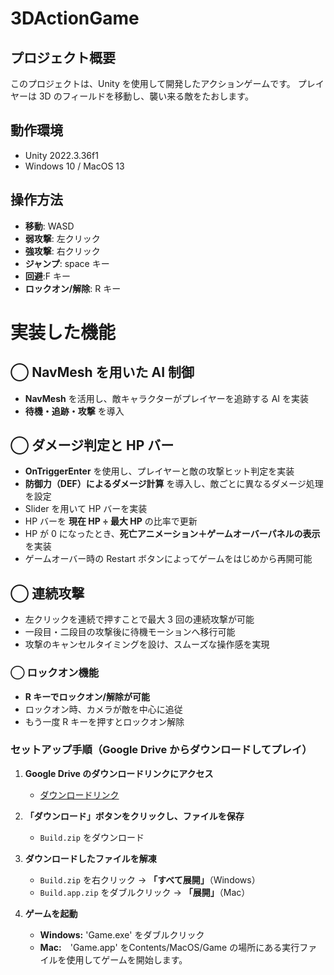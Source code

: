 # 3DActionGame

## プロジェクト概要

このプロジェクトは、Unity を使用して開発したアクションゲームです。
プレイヤーは 3D のフィールドを移動し、襲い来る敵をたおします。

## 動作環境

- Unity 2022.3.36f1
- Windows 10 / MacOS 13

## 操作方法

- **移動**: WASD
- **弱攻撃**: 左クリック
- **強攻撃**: 右クリック
- **ジャンプ**: space キー
- **回避**:F キー
- **ロックオン/解除**: R キー

# 実装した機能

## ◯ NavMesh を用いた AI 制御

- **NavMesh** を活用し、敵キャラクターがプレイヤーを追跡する AI を実装
- **待機・追跡・攻撃** を導入

## ◯ ダメージ判定と HP バー

- **OnTriggerEnter** を使用し、プレイヤーと敵の攻撃ヒット判定を実装
- **防御力（DEF）によるダメージ計算** を導入し、敵ごとに異なるダメージ処理を設定
- Slider を用いて HP バーを実装
- HP バーを **現在 HP ÷ 最大 HP** の比率で更新
- HP が 0 になったとき、**死亡アニメーション＋ゲームオーバーパネルの表示** を実装
- ゲームオーバー時の Restart ボタンによってゲームをはじめから再開可能

## ◯ 連続攻撃

- 左クリックを連続で押すことで最大 3 回の連続攻撃が可能
- 一段目・二段目の攻撃後に待機モーションへ移行可能
- 攻撃のキャンセルタイミングを設け、スムーズな操作感を実現

### ◯ ロックオン機能

- **R キーでロックオン/解除が可能**
- ロックオン時、カメラが敵を中心に追従
- もう一度 R キーを押すとロックオン解除


### **セットアップ手順（Google Drive からダウンロードしてプレイ）**  

1. **Google Drive のダウンロードリンクにアクセス**  
   - [ダウンロードリンク](https://drive.google.com/drive/folders/1W7YpcVnqSBy6JgrriWgaMmYq1J0U8MZG?usp=sharing)

2. **「ダウンロード」ボタンをクリックし、ファイルを保存**  
   - `Build.zip` をダウンロード  

3. **ダウンロードしたファイルを解凍**  
   - `Build.zip` を右クリック → **「すべて展開」**（Windows）  
   - `Build.app.zip` をダブルクリック → **「展開」**（Mac）  

4. **ゲームを起動**  
   - **Windows:** 'Game.exe' をダブルクリック  
   - **Mac:**　'Game.app' をContents/MacOS/Game の場所にある実行ファイルを使用してゲームを開始します。
